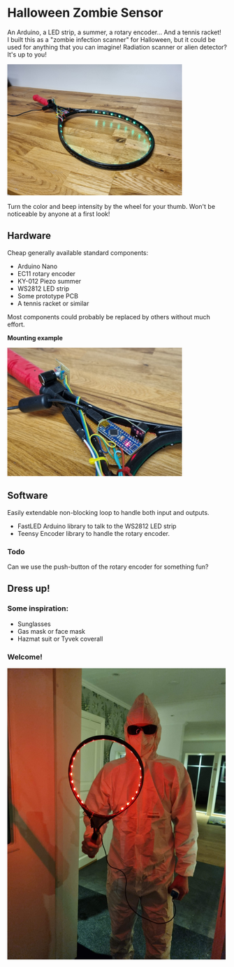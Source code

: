 # Halloween Zombie Sensor

An Arduino, a LED strip, a summer, a rotary encoder... And a tennis racket!  
I built this as a "zombie infection scanner" for Halloween, but it could be used for anything that you can imagine! Radiation scanner or alien detector? It's up to you!

[<img src="img/overview.jpg" style="width:400px;"/>](./img/overview.jpg)

Turn the color and beep intensity by the wheel for your thumb. Won't be noticeable by anyone at a first look!

## Hardware

Cheap generally available standard components:

* Arduino Nano
* EC11 rotary encoder
* KY-012 Piezo summer
* WS2812 LED strip
* Some prototype PCB
* A tennis racket or similar

Most components could probably be replaced by others without much effort.

**Mounting example**

[<img src="img/board.jpg" style="width:400px;"/>](./img/board.jpg)

## Software

 Easily extendable non-blocking loop to handle both input and outputs.

* FastLED Arduino library to talk to the WS2812 LED strip
* Teensy Encoder library to handle the rotary encoder.

### Todo

Can we use the push-button of the rotary encoder for something fun?

## Dress up!

### Some inspiration:

* Sunglasses
* Gas mask or face mask
* Hazmat suit or Tyvek coverall


### Welcome!
<img src="img/welcome.jpg" style="width:500px;"/>

